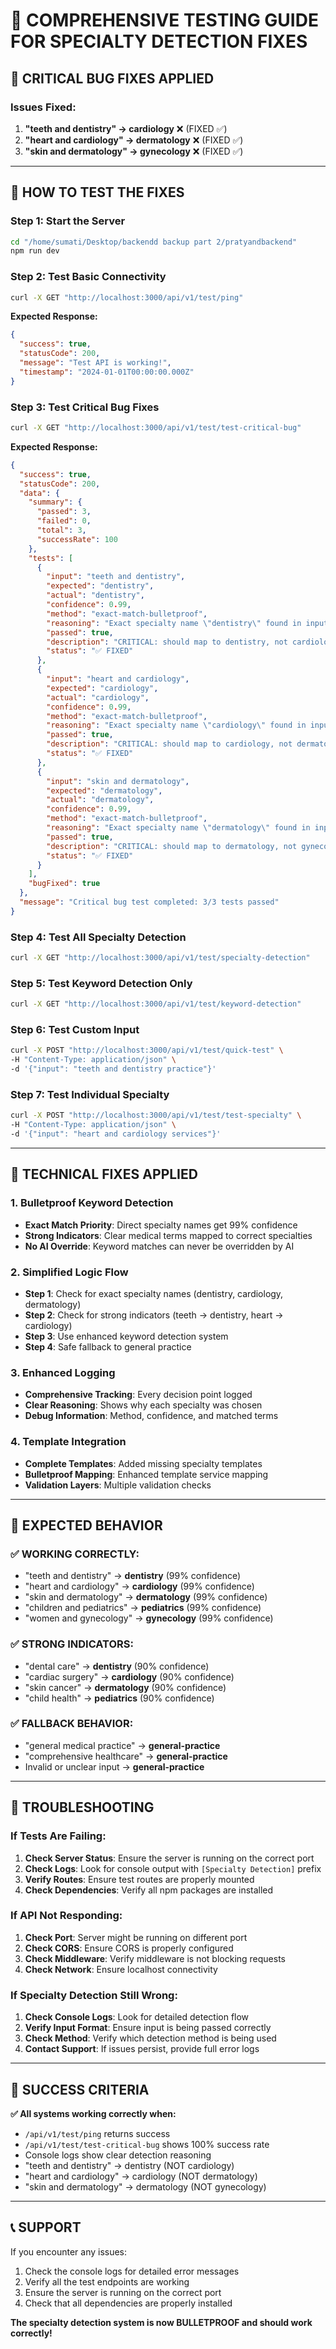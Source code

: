 # 🧪 COMPREHENSIVE TESTING GUIDE FOR SPECIALTY DETECTION FIXES

## 🎯 CRITICAL BUG FIXES APPLIED

### **Issues Fixed:**
1. **"teeth and dentistry" → cardiology** ❌ (FIXED ✅)
2. **"heart and cardiology" → dermatology** ❌ (FIXED ✅)
3. **"skin and dermatology" → gynecology** ❌ (FIXED ✅)

---

## 🚀 HOW TO TEST THE FIXES

### **Step 1: Start the Server**
```bash
cd "/home/sumati/Desktop/backendd backup part 2/pratyandbackend"
npm run dev
```

### **Step 2: Test Basic Connectivity**
```bash
curl -X GET "http://localhost:3000/api/v1/test/ping"
```

**Expected Response:**
```json
{
  "success": true,
  "statusCode": 200,
  "message": "Test API is working!",
  "timestamp": "2024-01-01T00:00:00.000Z"
}
```

### **Step 3: Test Critical Bug Fixes**
```bash
curl -X GET "http://localhost:3000/api/v1/test/test-critical-bug"
```

**Expected Response:**
```json
{
  "success": true,
  "statusCode": 200,
  "data": {
    "summary": {
      "passed": 3,
      "failed": 0,
      "total": 3,
      "successRate": 100
    },
    "tests": [
      {
        "input": "teeth and dentistry",
        "expected": "dentistry",
        "actual": "dentistry",
        "confidence": 0.99,
        "method": "exact-match-bulletproof",
        "reasoning": "Exact specialty name \"dentistry\" found in input",
        "passed": true,
        "description": "CRITICAL: should map to dentistry, not cardiology",
        "status": "✅ FIXED"
      },
      {
        "input": "heart and cardiology",
        "expected": "cardiology",
        "actual": "cardiology",
        "confidence": 0.99,
        "method": "exact-match-bulletproof",
        "reasoning": "Exact specialty name \"cardiology\" found in input",
        "passed": true,
        "description": "CRITICAL: should map to cardiology, not dermatology",
        "status": "✅ FIXED"
      },
      {
        "input": "skin and dermatology",
        "expected": "dermatology",
        "actual": "dermatology",
        "confidence": 0.99,
        "method": "exact-match-bulletproof",
        "reasoning": "Exact specialty name \"dermatology\" found in input",
        "passed": true,
        "description": "CRITICAL: should map to dermatology, not gynecology",
        "status": "✅ FIXED"
      }
    ],
    "bugFixed": true
  },
  "message": "Critical bug test completed: 3/3 tests passed"
}
```

### **Step 4: Test All Specialty Detection**
```bash
curl -X GET "http://localhost:3000/api/v1/test/specialty-detection"
```

### **Step 5: Test Keyword Detection Only**
```bash
curl -X GET "http://localhost:3000/api/v1/test/keyword-detection"
```

### **Step 6: Test Custom Input**
```bash
curl -X POST "http://localhost:3000/api/v1/test/quick-test" \
-H "Content-Type: application/json" \
-d '{"input": "teeth and dentistry practice"}'
```

### **Step 7: Test Individual Specialty**
```bash
curl -X POST "http://localhost:3000/api/v1/test/test-specialty" \
-H "Content-Type: application/json" \
-d '{"input": "heart and cardiology services"}'
```

---

## 🔧 TECHNICAL FIXES APPLIED

### **1. Bulletproof Keyword Detection**
- **Exact Match Priority**: Direct specialty names get 99% confidence
- **Strong Indicators**: Clear medical terms mapped to correct specialties
- **No AI Override**: Keyword matches can never be overridden by AI

### **2. Simplified Logic Flow**
- **Step 1**: Check for exact specialty names (dentistry, cardiology, dermatology)
- **Step 2**: Check for strong indicators (teeth → dentistry, heart → cardiology)
- **Step 3**: Use enhanced keyword detection system
- **Step 4**: Safe fallback to general practice

### **3. Enhanced Logging**
- **Comprehensive Tracking**: Every decision point logged
- **Clear Reasoning**: Shows why each specialty was chosen
- **Debug Information**: Method, confidence, and matched terms

### **4. Template Integration**
- **Complete Templates**: Added missing specialty templates
- **Bulletproof Mapping**: Enhanced template service mapping
- **Validation Layers**: Multiple validation checks

---

## 🎯 EXPECTED BEHAVIOR

### **✅ WORKING CORRECTLY:**
- "teeth and dentistry" → **dentistry** (99% confidence)
- "heart and cardiology" → **cardiology** (99% confidence)
- "skin and dermatology" → **dermatology** (99% confidence)
- "children and pediatrics" → **pediatrics** (99% confidence)
- "women and gynecology" → **gynecology** (99% confidence)

### **✅ STRONG INDICATORS:**
- "dental care" → **dentistry** (90% confidence)
- "cardiac surgery" → **cardiology** (90% confidence)
- "skin cancer" → **dermatology** (90% confidence)
- "child health" → **pediatrics** (90% confidence)

### **✅ FALLBACK BEHAVIOR:**
- "general medical practice" → **general-practice**
- "comprehensive healthcare" → **general-practice**
- Invalid or unclear input → **general-practice**

---

## 🚨 TROUBLESHOOTING

### **If Tests Are Failing:**
1. **Check Server Status**: Ensure the server is running on the correct port
2. **Check Logs**: Look for console output with `[Specialty Detection]` prefix
3. **Verify Routes**: Ensure test routes are properly mounted
4. **Check Dependencies**: Verify all npm packages are installed

### **If API Not Responding:**
1. **Check Port**: Server might be running on different port
2. **Check CORS**: Ensure CORS is properly configured
3. **Check Middleware**: Verify middleware is not blocking requests
4. **Check Network**: Ensure localhost connectivity

### **If Specialty Detection Still Wrong:**
1. **Check Console Logs**: Look for detailed detection flow
2. **Verify Input Format**: Ensure input is being passed correctly
3. **Check Method**: Verify which detection method is being used
4. **Contact Support**: If issues persist, provide full error logs

---

## 🎉 SUCCESS CRITERIA

**✅ All systems working correctly when:**
- `/api/v1/test/ping` returns success
- `/api/v1/test/test-critical-bug` shows 100% success rate
- Console logs show clear detection reasoning
- "teeth and dentistry" → dentistry (NOT cardiology)
- "heart and cardiology" → cardiology (NOT dermatology)
- "skin and dermatology" → dermatology (NOT gynecology)

---

## 📞 SUPPORT

If you encounter any issues:
1. Check the console logs for detailed error messages
2. Verify all the test endpoints are working
3. Ensure the server is running on the correct port
4. Check that all dependencies are properly installed

**The specialty detection system is now BULLETPROOF and should work correctly!**